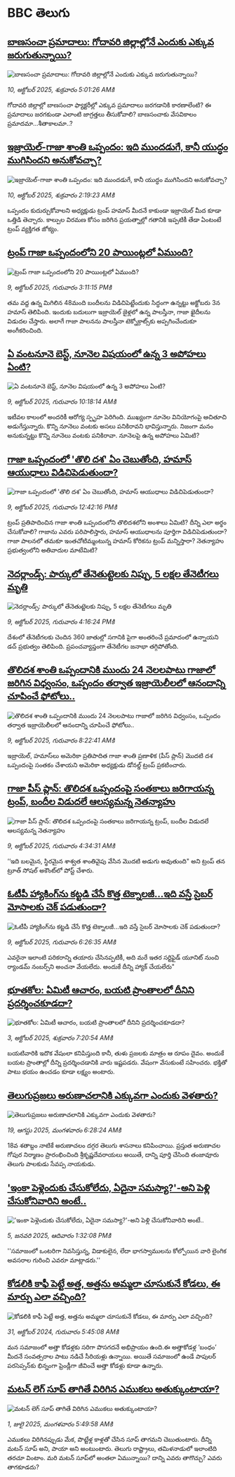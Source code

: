# BBC తెలుగు## [బాణసంచా ప్రమాదాలు: గోదావరి జిల్లాల్లోనే ఎందుకు ఎక్కువ జరుగుతున్నాయి?](https://www.bbc.com/telugu/articles/c98ex78jw70o?at_medium=RSS&at_campaign=rss?at_campaign=githubrss)![బాణసంచా ప్రమాదాలు: గోదావరి జిల్లాల్లోనే ఎందుకు ఎక్కువ జరుగుతున్నాయి?](https://ichef.bbci.co.uk/ace/standard/240/cpsprodpb/1cbe/live/a5288920-a596-11f0-b741-177e3e2c2fc7.jpg)_10, అక్టోబర్ 2025, శుక్రవారం 5:01:26 AMకి_గోదావరి జిల్లాల్లో బాణసంచా ఫ్యాక్టరీల్లో ఎక్కువ ప్రమాదాలు జరగడానికి కారణాలేంటి? ఈ ప్రమాదాలు జరగకుండా ఎలాంటి జాగ్రత్తలు తీసుకోవాలి?  బాణసంచాకు వేసవికాలం ప్రమాదమా...శీతాకాలమా..?## [ఇజ్రాయెల్-గాజా శాంతి ఒప్పందం: ఇది ముందడుగే, కానీ యుద్ధం ముగిసిందని అనుకోవచ్చా?](https://www.bbc.com/telugu/articles/c5y4138jjz0o?at_medium=RSS&at_campaign=rss?at_campaign=githubrss)![ఇజ్రాయెల్-గాజా శాంతి ఒప్పందం: ఇది ముందడుగే, కానీ యుద్ధం ముగిసిందని అనుకోవచ్చా?](https://ichef.bbci.co.uk/ace/standard/240/cpsprodpb/caa2/live/6cb1bd70-a580-11f0-92db-77261a15b9d2.jpg)_10, అక్టోబర్ 2025, శుక్రవారం 2:19:23 AMకి_ఒప్పందం కుదుర్చుకోవాలని అధ్యక్షుడు ట్రంప్ హమాస్ మీదనే కాకుండా ఇజ్రాయెల్ మీద కూడా ఒత్తిడి తెచ్చారు. కాల్పుల విరమణ కోసం జరిగిన ప్రయత్నాల్లో గతానికి ఇప్పటికీ తేడా ఏంటంటే ట్రంప్ వ్యక్తిగత జోక్యం.## [ట్రంప్ గాజా ఒప్పందంలోని 20 పాయింట్లలో ఏముంది? ](https://www.bbc.com/telugu/articles/cnvr4d8r758o?at_medium=RSS&at_campaign=rss?at_campaign=githubrss)![ట్రంప్ గాజా ఒప్పందంలోని 20 పాయింట్లలో ఏముంది? ](https://ichef.bbci.co.uk/ace/ws/240/cpsprodpb/0556/live/13115720-a522-11f0-92db-77261a15b9d2.jpg)_9, అక్టోబర్ 2025, గురువారం 3:11:15 PMకి_తమ వద్ద ఉన్న మిగిలిన 48మంది బందీలను విడిచిపెట్టేందుకు సిద్ధంగా ఉన్నట్టు అక్టోబరు 3న హమాస్ తెలిపింది.  ఇందుకు బదులుగా ఇజ్రాయెల్ జైళ్లలో ఉన్న  పాలస్తీనా, గాజా ఖైదీలను  విడుదల చేస్తారు. అలాగే గాజా పాలనను పాలస్తీనా టెక్నోక్రాట్స్‌కు అప్పగించేందుకూ అంగీకరించింది.## [ఏ వంటనూనె బెస్ట్, నూనెల విషయంలో ఉన్న 3 అపోహలు ఏంటి? ](https://www.bbc.com/telugu/articles/cdx27q2zqxyo?at_medium=RSS&at_campaign=rss?at_campaign=githubrss)![ఏ వంటనూనె బెస్ట్, నూనెల విషయంలో ఉన్న 3 అపోహలు ఏంటి? ](https://ichef.bbci.co.uk/ace/ws/240/cpsprodpb/ae78/live/9bf96e50-a131-11f0-b741-177e3e2c2fc7.jpg)_9, అక్టోబర్ 2025, గురువారం 10:18:14 AMకి_ఇటీవల కాలంలో అందరికీ ఆరోగ్య స్పృహ పెరిగింది. ముఖ్యంగా నూనెల వినియోగంపై ఆచితూచి అడుగేస్తున్నారు. కొన్ని నూనెలు వంటకు అసలు పనికిరావని భావిస్తున్నారు.  నిజంగా మనం అనుకున్నట్టు కొన్ని నూనెలు వంటకు పనికిరావా. నూనెలపై ఉన్న అపోహలు ఏమిటి?## [ గాజా ఒప్పందంలో 'తొలి దశ' ఏం చెబుతోంది, హమాస్ ఆయుధాలు విడిచిపెడుతుందా? ](https://www.bbc.com/telugu/articles/cwyn5lwnkkwo?at_medium=RSS&at_campaign=rss?at_campaign=githubrss)![ గాజా ఒప్పందంలో 'తొలి దశ' ఏం చెబుతోంది, హమాస్ ఆయుధాలు విడిచిపెడుతుందా? ](https://ichef.bbci.co.uk/ace/ws/240/cpsprodpb/7ad6/live/0089abc0-a504-11f0-92db-77261a15b9d2.jpg)_9, అక్టోబర్ 2025, గురువారం 12:42:16 PMకి_ట్రంప్ ప్రతిపాదించిన గాజా శాంతి ఒప్పందంలోని తొలిదశలోని అంశాలు ఏమిటి? దీన్ని ఎలా అర్థం చేసుకోవాలి? గాజాను ఎవరు పరిపాలిస్తారు, హమాస్ ఆయుధాలను పూర్తిగా విడిచిపెడుతుందా? గాజా పాలనలో తమకూ ఇంతచోటిమ్మంటున్న హమాస్ కోరికను ట్రంప్ మన్నిస్తారా? నెతన్యాహు ప్రభుత్వంలోని అతివాదుల మాటేమిటి?## [నెదర్లాండ్స్: పార్కులో తేనెతుట్టెలకు నిప్పు, 5 లక్షల తేనెటీగలు మృతి](https://www.bbc.com/telugu/articles/cqje5vlj041o?at_medium=RSS&at_campaign=rss?at_campaign=githubrss)![నెదర్లాండ్స్: పార్కులో తేనెతుట్టెలకు నిప్పు, 5 లక్షల తేనెటీగలు మృతి](https://ichef.bbci.co.uk/ace/ws/240/cpsprodpb/d6c1/live/032d1880-a527-11f0-b741-177e3e2c2fc7.jpg)_9, అక్టోబర్ 2025, గురువారం 4:16:24 PMకి_దేశంలో తేనెటీగలకు చెందిన 360 జాతుల్లో సగానికి పైగా అంతరించే ప్రమాదంలో ఉన్నాయని డచ్ ప్రభుత్వం తెలిపింది. ప్రపంచవ్యాప్తంగా తేనెటీగల జనాభా తగ్గిపోతోంది.## [తొలిదశ శాంతి ఒప్పందానికి ముందు 24 నెలలపాటు గాజాలో జరిగిన విధ్వంసం, ఒప్పందం తర్వాత ఇజ్రాయెలీలలో ఆనందాన్ని చూపించే ఫోటోలు..](https://www.bbc.com/telugu/articles/c8xrz0x298vo?at_medium=RSS&at_campaign=rss?at_campaign=githubrss)![తొలిదశ శాంతి ఒప్పందానికి ముందు 24 నెలలపాటు గాజాలో జరిగిన విధ్వంసం, ఒప్పందం తర్వాత ఇజ్రాయెలీలలో ఆనందాన్ని చూపించే ఫోటోలు..](https://ichef.bbci.co.uk/ace/standard/240/cpsprodpb/c8c7/live/a30f0090-a4e9-11f0-b741-177e3e2c2fc7.jpg)_9, అక్టోబర్ 2025, గురువారం 8:22:41 AMకి_ఇజ్రాయెల్, హమాస్‌లు అమెరికా ప్రతిపాదిత గాజా శాంతి ప్రణాళిక (పీస్‌ ప్లాన్) మొదటి దశ ఒప్పందంపై సంతకం చేశాయని అమెరికా అధ్యక్షుడు డోనల్డ్ ట్రంప్ ప్రకటించారు.## [గాజా పీస్ ప్లాన్: తొలిదశ ఒప్పందంపై సంతకాలు జరిగాయన్న ట్రంప్, బందీల విడుదలే ఆలస్యమన్న నెతన్యాహు](https://www.bbc.com/telugu/articles/cvg4jje1vjwo?at_medium=RSS&at_campaign=rss?at_campaign=githubrss)![గాజా పీస్ ప్లాన్: తొలిదశ ఒప్పందంపై సంతకాలు జరిగాయన్న ట్రంప్, బందీల విడుదలే ఆలస్యమన్న నెతన్యాహు](https://ichef.bbci.co.uk/ace/standard/240/cpsprodpb/a020/live/eb755cb0-a4d2-11f0-b741-177e3e2c2fc7.jpg)_9, అక్టోబర్ 2025, గురువారం 4:34:31 AMకి_‘‘ఇది బలమైన, స్థిరమైన శాశ్వత శాంతివైపు వేసిన మొదటి అడుగు అవుతుంది" అని ట్రంప్ తన  ట్రూత్ సోషల్‌ అకౌంట్‌లో పోస్ట్ చేశారు.## [ఓటీపీ హ్యాకింగ్‌‌ను కట్టడి చేసే కొత్త టెక్నాలజీ...ఇది వస్తే సైబర్ మోసాలకు చెక్ పడుతుందా?](https://www.bbc.com/telugu/articles/cvgnryvve42o?at_medium=RSS&at_campaign=rss?at_campaign=githubrss)![ఓటీపీ హ్యాకింగ్‌‌ను కట్టడి చేసే కొత్త టెక్నాలజీ...ఇది వస్తే సైబర్ మోసాలకు చెక్ పడుతుందా?](https://ichef.bbci.co.uk/ace/ws/240/cpsprodpb/8988/live/c9251b90-a4ba-11f0-bc5f-db0ef720eae0.jpg)_9, అక్టోబర్ 2025, గురువారం 6:26:35 AMకి_ఎవరైనా ఇలాంటి పరికరాన్ని తయారు చేసినప్పటికీ, అది మరే ఇతర సర్టిఫైడ్ యూనిట్ నుంచి ర్యాండమ్ నంబర్స్‌ని అంచనా వేయలేదు. అందుకే దీన్ని హ్యాక్ చేయలేరు"## [భూతకోల: ఏమిటీ ఆచారం, బయటి ప్రాంతాలలో దీనిని ప్రదర్శించకూడదా?](https://www.bbc.com/telugu/articles/cr5qjnvzg7no?at_medium=RSS&at_campaign=rss?at_campaign=githubrss)![భూతకోల: ఏమిటీ ఆచారం, బయటి ప్రాంతాలలో దీనిని ప్రదర్శించకూడదా?](https://ichef.bbci.co.uk/ace/ws/240/cpsprodpb/c56a/live/c8838e90-9f8f-11f0-b741-177e3e2c2fc7.jpg)_3, అక్టోబర్ 2025, శుక్రవారం 7:20:54 AMకి_బయటివారికి ఇదొక వేషంలా కనిపిస్తుంది కానీ, తుళు ప్రజలకు మాత్రం ఆ రూపం దైవం. అందుకే బయట ప్రాంతాల్లో దీన్ని ప్రదర్శించడానికి వారు ఇష్టపడరు. వేషంగా వేసుకుంటే సహించరు. భక్తితో పాటు భయం ఉంచడం కూడా లక్ష్యం అంటారు.## [తెలుగుప్రజలు అరుణాచలానికి ఎక్కువగా ఎందుకు వెళతారు?](https://www.bbc.com/telugu/articles/c8jp32zrzxpo?at_medium=RSS&at_campaign=rss?at_campaign=githubrss)![తెలుగుప్రజలు అరుణాచలానికి ఎక్కువగా ఎందుకు వెళతారు?](https://ichef.bbci.co.uk/ace/ws/240/cpsprodpb/cf2d/live/01932bf0-7d85-11f0-98a0-956f61945264.jpg)_19, ఆగస్టు 2025, మంగళవారం 6:28:24 AMకి_18వ శతాబ్దం నాటికే అరుణాచలం దగ్గర తెలుగు శాసనాలు కనిపించాయి. ప్రస్తుత అరుణాచల గోపుర నిర్మాణం ప్రారంభించింది శ్రీకృష్ణదేవరాయలు అయితే, దాన్ని పూర్తి చేసింది తంజావూరు తెలుగు పాలకుడు సేవప్ప నాయకుడు.## ['ఇంకా పెళ్లెందుకు చేసుకోలేదు, ఏదైనా సమస్యా?'-అని పెళ్లి చేసుకోనివారిని అంటే..](https://www.bbc.com/telugu/articles/cgq1w3lz7yyo?at_medium=RSS&at_campaign=rss?at_campaign=githubrss)!['ఇంకా పెళ్లెందుకు చేసుకోలేదు, ఏదైనా సమస్యా?'-అని పెళ్లి చేసుకోనివారిని అంటే..](https://ichef.bbci.co.uk/ace/ws/240/cpsprodpb/f6de/live/72c94a60-cb3e-11ef-87df-d575b9a434a4.jpg)_5, జనవరి 2025, ఆదివారం 1:32:08 PMకి_''సమాజంలో ఒంటరిగా నివసిస్తున్న, విడాకులైన, లేదా భాగస్వాములను కోల్పోయిన వారి లైంగిక అవసరాల గురించి ఎవరూ మాట్లాడరు.''## [కోడలికి కాఫీ పెట్టే అత్త, అత్తను అమ్మలా చూసుకునే కోడలు, ఈ మార్పు ఎలా వచ్చింది?](https://www.bbc.com/telugu/articles/c1l41zl8el2o?at_medium=RSS&at_campaign=rss?at_campaign=githubrss)![కోడలికి కాఫీ పెట్టే అత్త, అత్తను అమ్మలా చూసుకునే కోడలు, ఈ మార్పు ఎలా వచ్చింది?](https://ichef.bbci.co.uk/ace/ws/240/cpsprodpb/2b61/live/9176a6d0-8b0e-11ef-a81b-b1eda9741da3.jpg)_31, అక్టోబర్ 2024, గురువారం 5:45:08 AMకి_మన సమాజంలో అత్తా కోడళ్లకు సరిగా పొసగదనే అభిప్రాయం ఉంది.ఈ అత్తాకోడళ్ల ‘బంధం’ మీదనే సంవత్సరాల పాటు నడిచే సీరియళ్లు ఉన్నాయి. అయితే సమాజంలో ఉండే పాపులర్ పరసెప్సన్‌కు భిన్నంగా ఫ్రెండ్లీగా జీవించే అత్తా కోడళ్లు కూడా ఉన్నారు.## [మటన్ లెగ్ సూప్ తాగితే విరిగిన ఎముకలు అతుక్కుంటాయా?](https://www.bbc.com/telugu/articles/c0l4g92j8kzo?at_medium=RSS&at_campaign=rss?at_campaign=githubrss)![మటన్ లెగ్ సూప్ తాగితే విరిగిన ఎముకలు అతుక్కుంటాయా?](https://ichef.bbci.co.uk/ace/ws/240/cpsprodpb/b31e/live/cce532c0-6d41-11f0-9462-bb509dc78127.jpg)_1, జులై 2025, మంగళవారం 5:49:58 AMకి_ఎముకలు విరిగినప్పుడు మేక, పొట్టేళ్ల కాళ్లతో చేసిన సూప్ తాగమని చెబుతుంటారు. దీన్ని మటన్ సూప్ అని, పాయా అని అంటుంటారు. తెలుగు రాష్ట్రాలు, తమిళనాడులో ఇలాంటిది తరచూ వింటాం. మరి మటన్ సూప్‌లో అంతలా ఏమున్నాయి? దాన్ని ఎవరు తాగొచ్చు? ఎవరు తాగకూడదు?